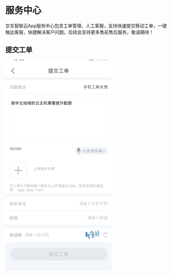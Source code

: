 # 服务中心
京东智联云App服务中心包含工单管理、人工客服，支持快速提交移动工单，一键触达客服，快捷解决客户问题。后续会支持更多售前售后服务，敬请期待！

## 提交工单

![](../../../../image/JdcloudApp/提交工单.png)
